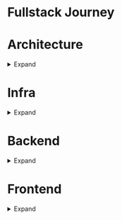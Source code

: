 # Fullstack Journey

# Architecture
<details>
  <summary>Expand</summary>
  --
</details>

# Infra
<details>
  <summary>Expand</summary>
  --
</details>

# Backend
<details>
  <summary>Expand</summary>
  --
</details>

# Frontend
<details>
  <summary>Expand</summary>
  --
</details>
